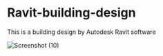 # Ravit-building-design
This is a building design by Autodesk Ravit software

![Screenshot (10)](https://user-images.githubusercontent.com/60284448/137326435-577bf3dc-c328-4a01-8fb7-abcb91352e3c.png)
